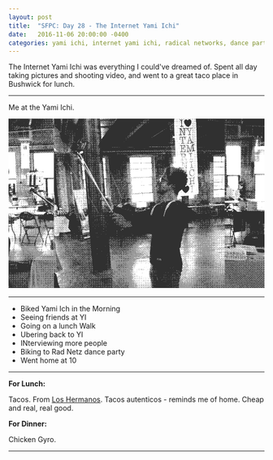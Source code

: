 ```yaml
---
layout: post
title:  "SFPC: Day 28 - The Internet Yami Ichi"
date:   2016-11-06 20:00:00 -0400
categories: yami ichi, internet yami ichi, radical networks, dance party
---
```


The Internet Yami Ichi was everything I could've dreamed of. Spent all day taking pictures and shooting video, and went to a great taco place in Bushwick for lunch.

-----

Me at the Yami Ichi.

![Alex Yami Ichi gif](/images/alexYamiIchi.gif)

-----

- Biked Yami Ich in the Morning
- Seeing friends at YI
- Going on a lunch Walk
- Ubering back to YI
- INterviewing more people
- Biking to Rad Netz dance party
- Went home at 10

-----

**For Lunch:**

Tacos. From [Los Hermanos](). Tacos autenticos - reminds me of home. Cheap and real, real good.

**For Dinner:**

Chicken Gyro.

-----
